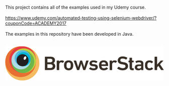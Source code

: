 This project contains all of the examples used in my Udemy course.<br/><br/>
https://www.udemy.com/automated-testing-using-selenium-webdriver/?couponCode=ACADEMY2017<br/><br/>
The examples in this repository have been developed in Java.<br/><br/>

![BrowserStack](/images/BrowserStack.svg)